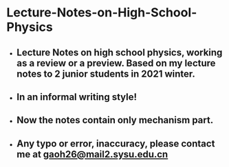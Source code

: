 # Lecture-Notes-on-High-School-Physics
- ## Lecture Notes on high school physics, working as a review or a preview. Based on my lecture notes to 2 junior students in 2021 winter.
- ## In an informal writing style!
- ## Now the notes contain only mechanism part.
- ## Any typo or error, inaccuracy, please contact me at gaoh26@mail2.sysu.edu.cn
